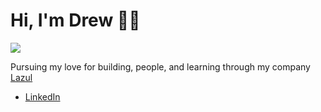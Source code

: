 # Hi, I'm Drew 🦋✨

![](https://komarev.com/ghpvc/?username=DrewBregman&color=6A0F8E&style=plastic)

Pursuing my love for building, people, and learning through my company <a href="https://lazul.ai/">Lazul</a>

- <a href="https://www.linkedin.com/in/andrewcbregman/">LinkedIn</a> 

